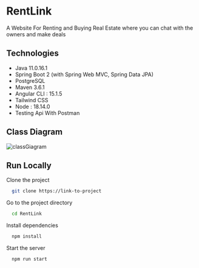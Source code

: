 # RentLink 
A Website For Renting and Buying Real Estate where you can chat with the owners and make deals
## Technologies
- Java 11.0.16.1
- Spring Boot 2 (with Spring Web MVC, Spring Data JPA)
- PostgreSQL
- Maven 3.6.1
- Angular CLI : 15.1.5
- Tailwind CSS 
- Node : 18.14.0
- Testing Api With Postman
## Class Diagram
![classGiagram](https://i.postimg.cc/RVBvSypx/Rent-Link-drawio.png)
## Run Locally

Clone the project

```bash
  git clone https://link-to-project
```

Go to the project directory

```bash
  cd RentLink
```

Install dependencies

```bash
  npm install
```

Start the server

```bash
  npm run start
```

